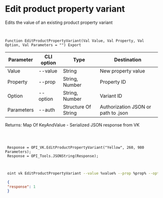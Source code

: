 ﻿---
sidebar_position: 6
---

# Edit product property variant
 Edits the value of an existing product property variant


<br/>


`Function EditProductPropertyVariant(Val Value, Val Property, Val Option, Val Parameters = "") Export`

 | Parameter | CLI option | Type | Destination |
 |-|-|-|-|
 | Value | --value | String | New property value |
 | Property | --prop | String, Number | Property ID |
 | Option | --option | String, Number | Variant ID |
 | Parameters | --auth | Structure Of String | Authorization JSON or path to .json |

 
 Returns: Map Of KeyAndValue - Serialized JSON response from VK 

<br/>




```bsl title="Code example"
 
 Response = OPI_VK.EditProductPropertyVariant("Yellow", 260, 980 Parameters);
 Response = OPI_Tools.JSONString(Response);
 
```
	


```sh title="CLI command example"
 
 oint vk EditProductPropertyVariant --value %value% --prop %prop% --option %option% --auth %auth%

```

```json title="Result"
 {
 "response": 1
 }
```
